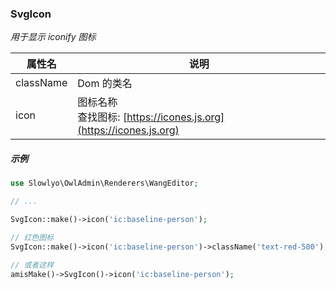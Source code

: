 ### SvgIcon
_用于显示 iconify 图标_

| 属性名  | 说明 |
| ------------ | ------------ |
| className | Dom 的类名 |
| icon | 图标名称<br>查找图标: [https://icones.js.org](https://icones.js.org) |


##### 示例

```php
use Slowlyo\OwlAdmin\Renderers\WangEditor;

// ...

SvgIcon::make()->icon('ic:baseline-person');

// 红色图标
SvgIcon::make()->icon('ic:baseline-person')->className('text-red-500');

// 或者这样
amisMake()->SvgIcon()->icon('ic:baseline-person');
```